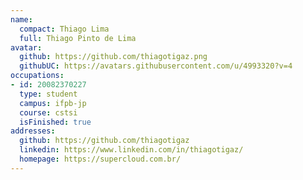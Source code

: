 ```yaml
---
name:
  compact: Thiago Lima
  full: Thiago Pinto de Lima
avatar:
  github: https://github.com/thiagotigaz.png
  githubUC: https://avatars.githubusercontent.com/u/4993320?v=4
occupations:
- id: 20082370227
  type: student
  campus: ifpb-jp
  course: cstsi
  isFinished: true
addresses:
  github: https://github.com/thiagotigaz
  linkedin: https://www.linkedin.com/in/thiagotigaz/
  homepage: https://supercloud.com.br/
---
```


